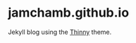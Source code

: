 jamchamb.github.io
==================
Jekyll blog using the [Thinny](https://github.com/camporez/Thinny) theme.
